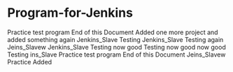 # Program-for-Jenkins
Practice test program
End of this Document
Added one more project
and added something again
Jenkins_Slave Testing
Jenkins_Slave Testing again
Jeins_Slavew
Jenkins_Slave Testing now good
Testing now good
 now good
Testing
ins_Slave
Practice test program
End of this Document
Jeins_Slavew
Practice
Added
